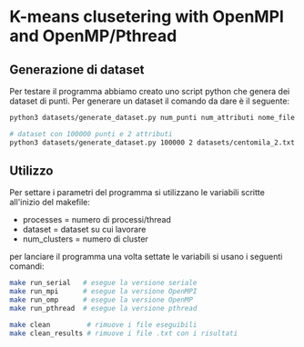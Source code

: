 # K-means clusetering with OpenMPI and OpenMP/Pthread

## Generazione di dataset 

Per testare il programma abbiamo creato uno script python che genera dei dataset di punti. Per generare un dataset il comando da dare è il seguente:

```bash 
python3 datasets/generate_dataset.py num_punti num_attributi nome_file

# dataset con 100000 punti e 2 attributi
python3 datasets/generate_dataset.py 100000 2 datasets/centomila_2.txt
```
## Utilizzo

Per settare i parametri del programma si utilizzano le variabili scritte all'inizio del makefile:<br>
  * processes = numero di processi/thread
  * dataset = dataset su cui lavorare
  * num_clusters = numero di cluster

per lanciare il programma una volta settate le variabili si usano i seguenti comandi:

```bash 
make run_serial   # esegue la versione seriale
make run_mpi      # esegue la versione OpenMPI
make run_omp      # esegue la versione OpenMP
make run_pthread  # esegue la versione pthread

make clean         # rimuove i file eseguibili
make clean_results # rimuove i file .txt con i risultati
```

